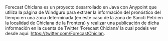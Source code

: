 Forecast Chiclana es un proyecto desarrollado en Java con Anypoint que utiliza la página de Windguru para extraer la información del pronóstico del tiempo en una zona determinada (en este caso de la zona de Sancti Petri en la localidad de Chiclana de la Frontera) y realizar una publicación de dicha información en la cuenta de Twitter ‘Forecast Chiclana’ la cual podeis ver desde aquí: https://twitter.com/ForecastChiclan.
